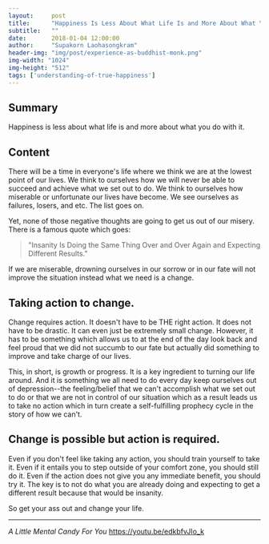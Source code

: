 ```yaml
---
layout:     post
title:      "Happiness Is Less About What Life Is and More About What You Do with It."
subtitle:   ""
date:       2018-01-04 12:00:00
author:     "Supakorn Laohasongkram"
header-img: "img/post/experience-as-buddhist-monk.png"
img-width: "1024"
img-height: "512"
tags: ['understanding-of-true-happiness']
---
```

<h2>Summary</h2>
Happiness is less about what life is and more about what you do with it.
<h2>Content</h2>
There will be a time in everyone's life where we think we are at the lowest point of our lives. We think to ourselves how we will never be able to succeed and achieve what we set out to do. We think to ourselves how miserable or unfortunate our lives have become. We see ourselves as failures, losers, and etc. The list goes on.

Yet, none of those negative thoughts are going to get us out of our misery. There is a famous quote which goes:
<blockquote>"Insanity Is Doing the Same Thing Over and Over Again and Expecting Different Results."</blockquote>
If we are miserable, drowning ourselves in our sorrow or in our fate will not improve the situation instead what we need is a change.

<h2>Taking action to change.</h2>
Change requires action. It doesn't have to be THE right action. It does not have to be drastic. It can even just be extremely small change. However, it has to be something which allows us to at the end of the day look back and feel proud that we did not succumb to our fate but actually did something to improve and take charge of our lives.

This, in short, is growth or progress. It is a key ingredient to turning our life around. And it is something we all need to do every day keep ourselves out of depression--the feeling/belief that we can't accomplish what we set out to do or that we are not in control of our situation which as a result leads us to take no action which in turn create a self-fulfilling prophecy cycle in the story of how we can't.
<h2>Change is possible but action is required.</h2>
Even if you don't feel like taking any action, you should train yourself to take it. Even if it entails you to step outside of your comfort zone, you should still do it. Even if the action does not give you any immediate benefit, you should try it. The key is to not do what you are already doing and expecting to get a different result because that would be insanity.

So get your ass out and change your life.

<hr/>

<em>A Little Mental Candy For You</em>
https://youtu.be/edkbfvJIo_k